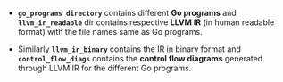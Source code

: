 * **`go_programs directory`** contains different **Go programs** and **`llvm_ir_readable`** dir contains 
respective **LLVM IR** (in human readable format) with the file names same as Go programs.

* Similarly **`llvm_ir_binary`** contains the IR in binary format and
**`control_flow_diags`** contains the **control flow diagrams** generated
through LLVM IR for the different Go programs.
